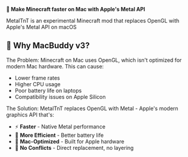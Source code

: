 **🚀 Make Minecraft faster on Mac with Apple's Metal API**

MetalTnT is an experimental Minecraft mod that replaces OpenGL with Apple's Metal API on macOS

## 🎯 Why MacBuddy v3?

The Problem: Minecraft on Mac uses OpenGL, which isn't optimized for modern Mac hardware. This can cause:

- Lower frame rates
- Higher CPU usage
- Poor battery life on laptops
- Compatibility issues on Apple Silicon

The Solution: MetalTnT  replaces OpenGL with Metal - Apple's modern graphics API that's:

- ⚡ **Faster** - Native Metal performance
- 🔋 **More Efficient** - Better battery life
- 🍎 **Mac-Optimized** - Built for Apple hardware
- 🚫 **No Conflicts** - Direct replacement, no layering
